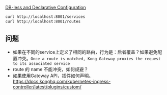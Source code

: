 [DB-less and Declarative Configuration](https://docs.konghq.com/gateway/3.7.x/production/deployment-topologies/db-less-and-declarative-config/)


```sh
curl http://localhost:8001/services
curl http://localhost:8001/routes
```

## 问题

- 如果在不同的service上定义了相同的路由，行为是：后者覆盖？如果避免配置冲突。`Once a route is matched, Kong Gateway proxies the request to its associated service`
- route 的 name 不能冲突，如何规避？
- 如果使用Gateway API，插件如何声明。https://docs.konghq.com/kubernetes-ingress-controller/latest/plugins/custom/
